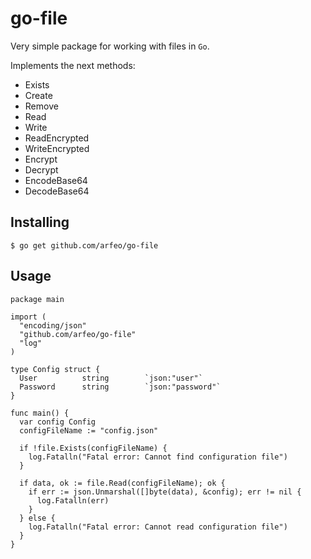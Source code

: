 # go-file

Very simple package for working with files in `Go`.

Implements the next methods:

* Exists
* Create
* Remove
* Read
* Write
* ReadEncrypted
* WriteEncrypted
* Encrypt
* Decrypt
* EncodeBase64
* DecodeBase64

## Installing

```
$ go get github.com/arfeo/go-file
```

## Usage

```
package main

import (
  "encoding/json"
  "github.com/arfeo/go-file"
  "log"
)

type Config struct {
  User          string        `json:"user"`
  Password      string        `json:"password"`
}
	
func main() {
  var config Config
  configFileName := "config.json"
	
  if !file.Exists(configFileName) {
    log.Fatalln("Fatal error: Cannot find configuration file")
  }
  
  if data, ok := file.Read(configFileName); ok {
    if err := json.Unmarshal([]byte(data), &config); err != nil {
      log.Fatalln(err)
    }
  } else {
    log.Fatalln("Fatal error: Cannot read configuration file")
  }
}
```